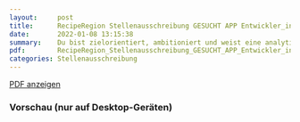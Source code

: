 ```yaml
---
layout:     post
title:      RecipeRegion Stellenausschreibung GESUCHT APP Entwickler_in
date:       2022-01-08 13:15:38
summary:    Du bist zielorientiert, ambitioniert und weist eine analytische Denkweise auf.
pdf:        RecipeRegion_Stellenausschreibung_GESUCHT_APP_Entwickler_in.pdf
categories: Stellenausschreibung
---
```


<a class="btn btn-primary" href="{{ site.url }}/pdfs/{{page.pdf}}">PDF anzeigen</a>

<h3>Vorschau (nur auf Desktop-Geräten)</h3>
<div class="d-none d-sm-block">
    <object data="{{ site.url }}/pdfs/{{page.pdf}}" width="100%" height="750" type='application/pdf'>
    </object>
</div>
